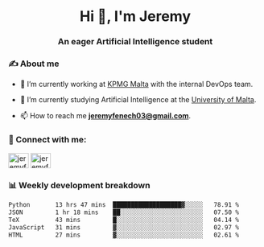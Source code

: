 <h1 align="center">Hi 👋, I'm Jeremy</h1>
<h3 align="center">An eager Artificial Intelligence student</h3>

<h3 align="left">✍ About me</h3>

- 🔭 I’m currently working at [KPMG Malta](https://kpmg.com/mt/en/home.html) with the internal DevOps team.

- 🌱 I’m currently studying Artificial Intelligence at the [University of Malta](https://www.linkedin.com/school/university-of-malta/).

- 📫 How to reach me **jeremyfenech03@gmail.com**.

<h3 align="left">🔗 Connect with me:</h3>
<p align="left">
<a href="https://linkedin.com/in/jeremyfenech" target="blank"><img align="center" src="https://raw.githubusercontent.com/rahuldkjain/github-profile-readme-generator/master/src/images/icons/Social/linked-in-alt.svg" alt="jeremyfenech" height="30" width="40" /></a>
<a href="https://www.leetcode.com/jeremyfen" target="blank"><img align="center" src="https://raw.githubusercontent.com/rahuldkjain/github-profile-readme-generator/master/src/images/icons/Social/leet-code.svg" alt="jeremyfen" height="30" width="40" /></a>
</p>


<h3 align="left">📊 Weekly development breakdown</h3>

<!--START_SECTION:waka-->

```txt
Python       13 hrs 47 mins  ███████████████████▓░░░░░   78.91 %
JSON         1 hr 18 mins    ██░░░░░░░░░░░░░░░░░░░░░░░   07.50 %
TeX          43 mins         █░░░░░░░░░░░░░░░░░░░░░░░░   04.14 %
JavaScript   31 mins         ▓░░░░░░░░░░░░░░░░░░░░░░░░   02.97 %
HTML         27 mins         ▓░░░░░░░░░░░░░░░░░░░░░░░░   02.61 %
```

<!--END_SECTION:waka-->
